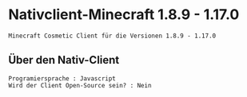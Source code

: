 # Nativclient-Minecraft 1.8.9 - 1.17.0

    Minecraft Cosmetic Client für die Versionen 1.8.9 - 1.17.0

## Über den Nativ-Client

    Programiersprache : Javascript
    Wird der Client Open-Source sein? : Nein
